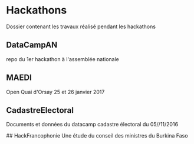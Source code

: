 
# Hackathons
Dossier contenant les travaux réalisé pendant les hackathons

## DataCampAN
repo du 1er hackathon à l'assemblée nationale 

## MAEDI
Open Quai d'Orsay 25 et 26 janvier 2017

## CadastreElectoral
Documents et données du datacamp cadastre électoral du 05//11/2016

## HackFrancophonie
Une étude du conseil des ministres du Burkina Faso
